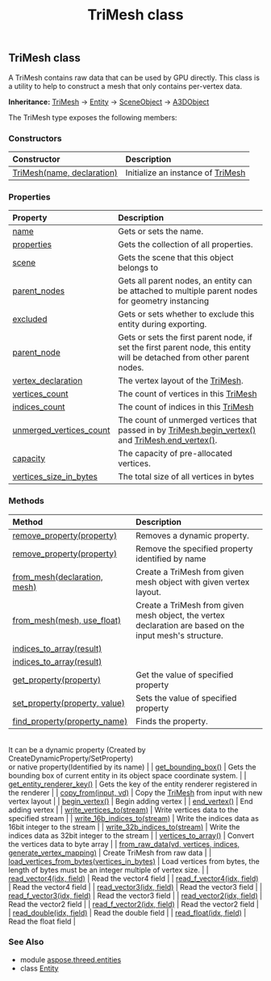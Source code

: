 ﻿---
title: TriMesh class
second_title: Aspose.3D for Python via .NET API References
description: 
type: docs
weight: 380
url: /python-net/aspose.threed.entities/trimesh/
is_root: false
---

## TriMesh class

A TriMesh contains raw data that can be used by GPU directly.
This class is a utility to help to construct a mesh that only contains per-vertex data.



**Inheritance:** [TriMesh](/3d/python-net/aspose.threed.entities/trimesh) → 
[Entity](/3d/python-net/aspose.threed/entity) → 
[SceneObject](/3d/python-net/aspose.threed/sceneobject) → 
[A3DObject](/3d/python-net/aspose.threed/a3dobject)



The TriMesh type exposes the following members:

### Constructors
| Constructor | Description |
| :- | :- |
| [TriMesh(name, declaration)](/3d/python-net/aspose.threed.entities/trimesh/__init__/#str-aspose.threed.utilities.VertexDeclaration) | Initialize an instance of [TriMesh](/3d/python-net/aspose.threed.entities/trimesh) |


### Properties
| Property | Description |
| :- | :- |
| [name](/3d/python-net/aspose.threed.entities/trimesh/name) | Gets or sets the name. |
| [properties](/3d/python-net/aspose.threed.entities/trimesh/properties) | Gets the collection of all properties. |
| [scene](/3d/python-net/aspose.threed.entities/trimesh/scene) | Gets the scene that this object belongs to |
| [parent_nodes](/3d/python-net/aspose.threed.entities/trimesh/parent_nodes) | Gets all parent nodes, an entity can be attached to multiple parent nodes for geometry instancing |
| [excluded](/3d/python-net/aspose.threed.entities/trimesh/excluded) | Gets or sets whether to exclude this entity during exporting. |
| [parent_node](/3d/python-net/aspose.threed.entities/trimesh/parent_node) | Gets or sets the first parent node, if set the first parent node, this entity will be detached from other parent nodes. |
| [vertex_declaration](/3d/python-net/aspose.threed.entities/trimesh/vertex_declaration) | The vertex layout of the [TriMesh](/3d/python-net/aspose.threed.entities/trimesh). |
| [vertices_count](/3d/python-net/aspose.threed.entities/trimesh/vertices_count) | The count of vertices in this [TriMesh](/3d/python-net/aspose.threed.entities/trimesh) |
| [indices_count](/3d/python-net/aspose.threed.entities/trimesh/indices_count) | The count of indices in this [TriMesh](/3d/python-net/aspose.threed.entities/trimesh) |
| [unmerged_vertices_count](/3d/python-net/aspose.threed.entities/trimesh/unmerged_vertices_count) | The count of unmerged vertices that passed in by [TriMesh.begin_vertex()](/3d/python-net/aspose.threed.entities/trimesh/begin_vertex) and [TriMesh.end_vertex()](/3d/python-net/aspose.threed.entities/trimesh/end_vertex). |
| [capacity](/3d/python-net/aspose.threed.entities/trimesh/capacity) | The capacity of pre-allocated vertices. |
| [vertices_size_in_bytes](/3d/python-net/aspose.threed.entities/trimesh/vertices_size_in_bytes) | The total size of all vertices in bytes |


### Methods
| Method | Description |
| :- | :- |
| [remove_property(property)](/3d/python-net/aspose.threed.entities/trimesh/remove_property/#Property) | Removes a dynamic property. |
| [remove_property(property)](/3d/python-net/aspose.threed.entities/trimesh/remove_property/#str) | Remove the specified property identified by name |
| [from_mesh(declaration, mesh)](/3d/python-net/aspose.threed.entities/trimesh/from_mesh/#aspose.threed.utilities.VertexDeclaration-Mesh) | Create a TriMesh from given mesh object with given vertex layout. |
| [from_mesh(mesh, use_float)](/3d/python-net/aspose.threed.entities/trimesh/from_mesh/#Mesh-bool) | Create a TriMesh from given mesh object, the vertex declaration are based on the input mesh's structure. |
| [indices_to_array(result)](/3d/python-net/aspose.threed.entities/trimesh/indices_to_array/#any) |  |
| [indices_to_array(result)](/3d/python-net/aspose.threed.entities/trimesh/indices_to_array/#any) |  |
| [get_property(property)](/3d/python-net/aspose.threed.entities/trimesh/get_property/#str) | Get the value of specified property |
| [set_property(property, value)](/3d/python-net/aspose.threed.entities/trimesh/set_property/#str-any) | Sets the value of specified property |
| [find_property(property_name)](/3d/python-net/aspose.threed.entities/trimesh/find_property/#str) | Finds the property.<br/>It can be a dynamic property (Created by CreateDynamicProperty/SetProperty) <br/>or native property(Identified by its name) |
| [get_bounding_box()](/3d/python-net/aspose.threed.entities/trimesh/get_bounding_box/#) | Gets the bounding box of current entity in its object space coordinate system. |
| [get_entity_renderer_key()](/3d/python-net/aspose.threed.entities/trimesh/get_entity_renderer_key/#) | Gets the key of the entity renderer registered in the renderer |
| [copy_from(input, vd)](/3d/python-net/aspose.threed.entities/trimesh/copy_from/#TriMesh-aspose.threed.utilities.VertexDeclaration) | Copy the [TriMesh](/3d/python-net/aspose.threed.entities/trimesh) from input with new vertex layout |
| [begin_vertex()](/3d/python-net/aspose.threed.entities/trimesh/begin_vertex/#) | Begin adding vertex |
| [end_vertex()](/3d/python-net/aspose.threed.entities/trimesh/end_vertex/#) | End adding vertex |
| [write_vertices_to(stream)](/3d/python-net/aspose.threed.entities/trimesh/write_vertices_to/#io.RawIOBase) | Write vertices data to the specified stream |
| [write_16b_indices_to(stream)](/3d/python-net/aspose.threed.entities/trimesh/write_16b_indices_to/#io.RawIOBase) | Write the indices data as 16bit integer to the stream |
| [write_32b_indices_to(stream)](/3d/python-net/aspose.threed.entities/trimesh/write_32b_indices_to/#io.RawIOBase) | Write the indices data as 32bit integer to the stream |
| [vertices_to_array()](/3d/python-net/aspose.threed.entities/trimesh/vertices_to_array/#) | Convert the vertices data to byte array |
| [from_raw_data(vd, vertices, indices, generate_vertex_mapping)](/3d/python-net/aspose.threed.entities/trimesh/from_raw_data/#aspose.threed.utilities.VertexDeclaration-bytes-list-bool) | Create TriMesh from raw data |
| [load_vertices_from_bytes(vertices_in_bytes)](/3d/python-net/aspose.threed.entities/trimesh/load_vertices_from_bytes/#bytes) | Load vertices from bytes, the length of bytes must be an integer multiple of vertex size. |
| [read_vector4(idx, field)](/3d/python-net/aspose.threed.entities/trimesh/read_vector4/#int-aspose.threed.utilities.VertexField) | Read the vector4 field |
| [read_f_vector4(idx, field)](/3d/python-net/aspose.threed.entities/trimesh/read_f_vector4/#int-aspose.threed.utilities.VertexField) | Read the vector4 field |
| [read_vector3(idx, field)](/3d/python-net/aspose.threed.entities/trimesh/read_vector3/#int-aspose.threed.utilities.VertexField) | Read the vector3 field |
| [read_f_vector3(idx, field)](/3d/python-net/aspose.threed.entities/trimesh/read_f_vector3/#int-aspose.threed.utilities.VertexField) | Read the vector3 field |
| [read_vector2(idx, field)](/3d/python-net/aspose.threed.entities/trimesh/read_vector2/#int-aspose.threed.utilities.VertexField) | Read the vector2 field |
| [read_f_vector2(idx, field)](/3d/python-net/aspose.threed.entities/trimesh/read_f_vector2/#int-aspose.threed.utilities.VertexField) | Read the vector2 field |
| [read_double(idx, field)](/3d/python-net/aspose.threed.entities/trimesh/read_double/#int-aspose.threed.utilities.VertexField) | Read the double field |
| [read_float(idx, field)](/3d/python-net/aspose.threed.entities/trimesh/read_float/#int-aspose.threed.utilities.VertexField) | Read the float field |


### See Also

* module [aspose.threed.entities](../)
* class [Entity](/3d/python-net/aspose.threed.entities/entity)
